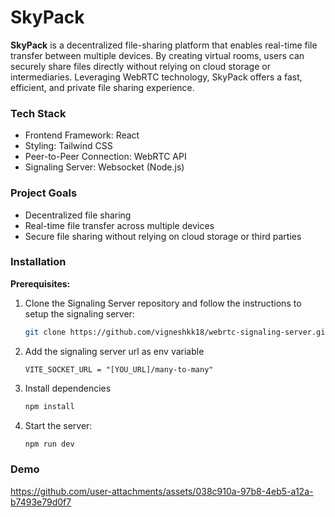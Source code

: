 # SkyPack

**SkyPack** is a decentralized file-sharing platform that enables real-time file transfer between multiple devices. By creating virtual rooms, users can securely share files directly without relying on cloud storage or intermediaries. Leveraging WebRTC technology, SkyPack offers a fast, efficient, and private file sharing experience.

### Tech Stack
* Frontend Framework: React
* Styling: Tailwind CSS
* Peer-to-Peer Connection: WebRTC API
* Signaling Server: Websocket (Node.js)

### Project Goals
* Decentralized file sharing
* Real-time file transfer across multiple devices
* Secure file sharing without relying on cloud storage or third parties

### Installation
**Prerequisites:**
1. Clone the Signaling Server repository and follow the instructions to setup the signaling server:

    ```bash
    git clone https://github.com/vigneshkk18/webrtc-signaling-server.git
    ```
2. Add the signaling server url as env variable

    ```.env
    VITE_SOCKET_URL = "[YOU_URL]/many-to-many"
    ```
3. Install dependencies
    ```bash
    npm install
    ```
4. Start the server:
    ```bash
    npm run dev
    ```

### Demo

https://github.com/user-attachments/assets/038c910a-97b8-4eb5-a12a-b7493e79d0f7
